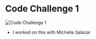 # Code Challenge 1

![Code Challenge 1](/img/array-reverse-whiteboard.png)

- I worked on this with Michelle Salazar

